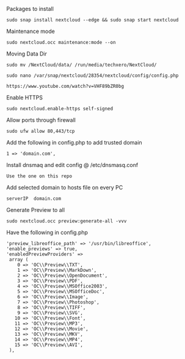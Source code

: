 Packages to install

`sudo snap install nextcloud --edge && sudo snap start nextcloud`

Maintenance mode

`sudo nextcloud.occ maintenance:mode --on`

Moving Data Dir 

`sudo mv /NextCloud/data/ /run/media/techxero/NextCloud/`

`sudo nano /var/snap/nextcloud/28354/nextcloud/config/config.php`

`https://www.youtube.com/watch?v=VHF89bZR0bg`


Enable HTTPS

`sudo nextcloud.enable-https self-signed`

Allow ports through firewall

`sudo ufw allow 80,443/tcp`

Add the following in config.php to add trusted domain

`1 => 'domain.com',`

Install dnsmaq and edit config @ /etc/dnsmasq.conf

`Use the one on this repo`

Add selected domain to hosts file on every PC

`serverIP  domain.com`

Generate Preview to all

`sudo nextcloud.occ preview:generate-all -vvv`

Have the following in config.php

```
'preview_libreoffice_path' => '/usr/bin/libreoffice',
'enable_previews' => true,
'enabledPreviewProviders' =>
 array (
    0 => 'OC\\Preview\\TXT',
    1 => 'OC\\Preview\\MarkDown',
    2 => 'OC\\Preview\\OpenDocument',
    3 => 'OC\\Preview\\PDF',
    4 => 'OC\\Preview\\MSOffice2003',
    5 => 'OC\\Preview\\MSOfficeDoc',
    6 => 'OC\\Preview\\Image',
    7 => 'OC\\Preview\\Photoshop',
    8 => 'OC\\Preview\\TIFF',
    9 => 'OC\\Preview\\SVG',
   10 => 'OC\\Preview\\Font',
   11 => 'OC\\Preview\\MP3',
   12 => 'OC\\Preview\\Movie',
   13 => 'OC\\Preview\\MKV',
   14 => 'OC\\Preview\\MP4',
   15 => 'OC\\Preview\\AVI',
 ),
  ```
